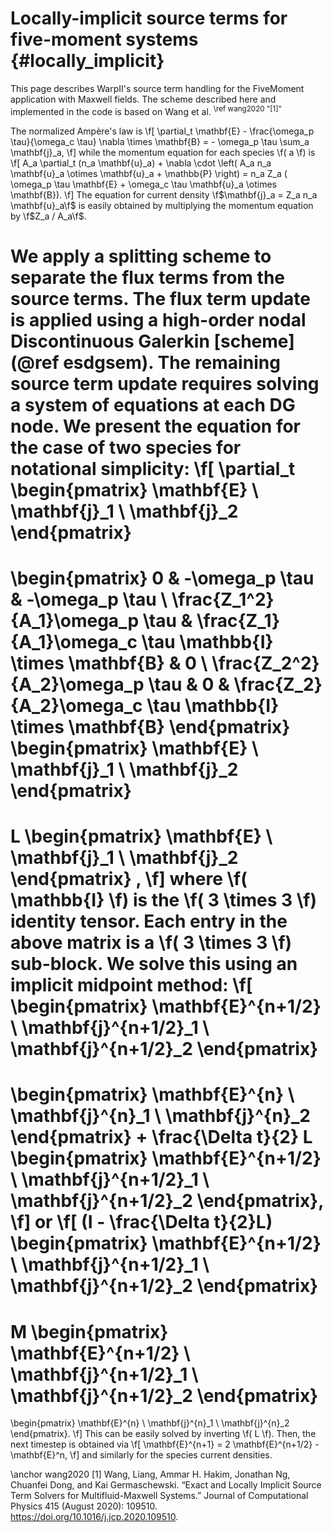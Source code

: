 # Locally-implicit source terms for five-moment systems {#locally_implicit}

This page describes WarpII's source term handling for the FiveMoment application with Maxwell fields.
The scheme described here and implemented in the code is based on Wang et al. <sup>\ref wang2020 "[1]"</sup>

The normalized Ampère's law is
\f[ \partial_t \mathbf{E} - \frac{\omega_p \tau}{\omega_c \tau} \nabla \times \mathbf{B} = - \omega_p \tau \sum_a \mathbf{j}_a, \f]
while the momentum equation for each species \f( a \f) is
\f[ A_a \partial_t (n_a \mathbf{u}_a) + \nabla \cdot \left( A_a n_a \mathbf{u}_a \otimes \mathbf{u}_a + \mathbb{P} \right) = n_a Z_a ( \omega_p \tau \mathbf{E} + \omega_c \tau \mathbf{u}_a \otimes \mathbf{B}). \f]
The equation for current density \f$\mathbf{j}_a = Z_a n_a \mathbf{u}_a\f$ is easily obtained by multiplying the momentum equation by \f$Z_a / A_a\f$.

We apply a splitting scheme to separate the flux terms from the source terms.
The flux term update is applied using a high-order nodal Discontinuous Galerkin [scheme](@ref esdgsem).
The remaining source term update requires solving a system of equations at each DG node.
We present the equation for the case of two species for notational simplicity:
\f[ 
\partial_t \begin{pmatrix}
\mathbf{E} \\
\mathbf{j}_1 \\
\mathbf{j}_2
\end{pmatrix}
=
\begin{pmatrix}
0 & -\omega_p \tau & -\omega_p \tau \\
\frac{Z_1^2}{A_1}\omega_p \tau & \frac{Z_1}{A_1}\omega_c \tau \mathbb{I} \times \mathbf{B} & 0 \\
\frac{Z_2^2}{A_2}\omega_p \tau & 0 & \frac{Z_2}{A_2}\omega_c \tau \mathbb{I} \times \mathbf{B}
\end{pmatrix}
\begin{pmatrix}
\mathbf{E} \\
\mathbf{j}_1 \\
\mathbf{j}_2
\end{pmatrix}
=
L
\begin{pmatrix}
\mathbf{E} \\
\mathbf{j}_1 \\
\mathbf{j}_2
\end{pmatrix}
,
\f]
where \f( \mathbb{I} \f) is the \f( 3 \times 3 \f) identity tensor.
Each entry in the above matrix is a \f( 3 \times 3 \f) sub-block.
We solve this using an implicit midpoint method:
\f[
\begin{pmatrix}
\mathbf{E}^{n+1/2} \\
\mathbf{j}^{n+1/2}_1 \\
\mathbf{j}^{n+1/2}_2
\end{pmatrix}
=
\begin{pmatrix}
\mathbf{E}^{n} \\
\mathbf{j}^{n}_1 \\
\mathbf{j}^{n}_2
\end{pmatrix}
+
\frac{\Delta t}{2} L 
\begin{pmatrix}
\mathbf{E}^{n+1/2} \\
\mathbf{j}^{n+1/2}_1 \\
\mathbf{j}^{n+1/2}_2
\end{pmatrix},
\f]
or
\f[
(I - \frac{\Delta t}{2}L) \begin{pmatrix}
\mathbf{E}^{n+1/2} \\
\mathbf{j}^{n+1/2}_1 \\
\mathbf{j}^{n+1/2}_2
\end{pmatrix}
= 
M \begin{pmatrix}
\mathbf{E}^{n+1/2} \\
\mathbf{j}^{n+1/2}_1 \\
\mathbf{j}^{n+1/2}_2
\end{pmatrix}
=
\begin{pmatrix}
\mathbf{E}^{n} \\
\mathbf{j}^{n}_1 \\
\mathbf{j}^{n}_2
\end{pmatrix}.
\f]
This can be easily solved by inverting \f( L \f).
Then, the next timestep is obtained via
\f[
\mathbf{E}^{n+1} = 2 \mathbf{E}^{n+1/2} - \mathbf{E}^n,
\f]
and similarly for the species current densities.

\anchor wang2020 [1] Wang, Liang, Ammar H. Hakim, Jonathan Ng, Chuanfei Dong, and Kai Germaschewski. “Exact and Locally Implicit Source Term Solvers for Multifluid-Maxwell Systems.” Journal of Computational Physics 415 (August 2020): 109510. https://doi.org/10.1016/j.jcp.2020.109510.

